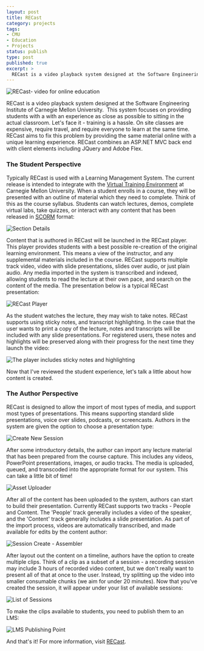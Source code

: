 ```yaml
---
layout: post
title: RECast
category: projects
tags:
- CMU
- Education
- Projects
status: publish
type: post
published: true
excerpt: >
  RECast is a video playback system designed at the Software Engineering Institute of Carnegie Mellon University.  This system focuses on providing students with a with an experience as close as possible to sitting in the actual classroom.  Let's face it - training is a hassle.  On site classes are expensive, require travel, and require everyone to learn at the same time.  RECast aims to fix this problem by providing the same material online with a unique learning experience.  RECast combines an ASP.NET MVC back end with client elements including JQuery and Adobe Flex.
---
```


![RECast- video for online education](/images/2010/12/recast-header.png)

RECast is a video playback system designed at the Software Engineering Institute of Carnegie Mellon University.  This system focuses on providing students with a with an experience as close as possible to sitting in the actual classroom.  Let's face it - training is a hassle.  On site classes are expensive, require travel, and require everyone to learn at the same time.  RECast aims to fix this problem by providing the same material online with a unique learning experience.  RECast combines an ASP.NET MVC back end with client elements including JQuery and Adobe Flex.

### The Student Perspective
Typically RECast is used with a Learning Management System.  The current release is intended to integrate with the [Virtual Training Environment](https://vte.cert.org/lms/) at Carnegie Mellon University.  When a student enrolls in a course, they will be presented with an outline of material which they need to complete.  Think of this as the course syllabus.  Students can watch lectures, demos, complete virtual labs, take quizzes, or interact with any content that has been released in [SCORM](https://en.wikipedia.org/wiki/Sharable_Content_Object_Reference_Model) format:

![Section Details](/images/2010/12/lab-section-details1.png)

Content that is authored in RECast will be launched in the RECast player.  This player provides students with a best possible re-creation of the original learning environment.  This means a view of the instructor, and any supplemental materials included in the course.  RECast supports multiple track video, video with slide presentations, slides over audio, or just plain audio.  Any media imported in the system is transcribed and indexed, allowing students to read the lecture at their own pace, and search on the content of the media.  The presentation below is a typical RECast presentation:

![RECast Player](/images/2010/12/player.png)

As the student watches the lecture, they may wish to take notes.  RECast supports using sticky notes, and transcript highlighting.  In the case that the user wants to print a copy of the lecture, notes and transcripts will be included with any slide presentations.  For registered users, these notes and highlights will be preserved along with their progress for the next time they launch the video:

![The player includes sticky notes and highlighting](/images/2010/12/player-advanced.png)

Now that I've reviewed the student experience, let's talk a little about how content is created.

### The Author Perspective
RECast is designed to allow the import of most types of media, and support most types of presentations.  This means supporting standard slide presentations, voice over slides, podcasts, or screencasts.  Authors in the system are given the option to choose a presentation type:

![Create New Session](/images/2010/12/new-session-info.png)

After some introductory details, the author can import any lecture material that has been prepared from the course capture.  This includes any videos, PowerPoint presentations, images, or audio tracks.  The media is uploaded, queued, and transcoded into the appropriate format for our system.  This can take a little bit of time!

![Asset Uploader](/images/2010/12/asset-uploader.png)

After all of the content has been uploaded to the system, authors can start to build their presentation.  Currently RECast supports two tracks - People and Content.  The 'People' track generally includes a video of the speaker, and the 'Content' track generally includes a slide presentation.  As part of the import process, videos are automatically transcribed, and made available for edits by the content author:

![Session Create - Assembler](/images/2010/12/assembler.png)

After layout out the content on a timeline, authors have the option to create multiple clips.  Think of a clip as a subset of a session - a recording session may include 3 hours of recorded video content, but we don't really want to present all of that at once to the user.  Instead, try splitting up the video into smaller consumable chunks (we aim for under 20 minutes).  Now that you've created the session, it will appear under your list of available sessions:

![List of Sessions](/images/2010/12/session-list.png)

To make the clips available to students, you need to publish them to an LMS:

![LMS Publishing Point](/images/2010/12/publishing-point.png)

And that's it!  For more information, visit [RECast](https://vte.cert.org/recast/).
